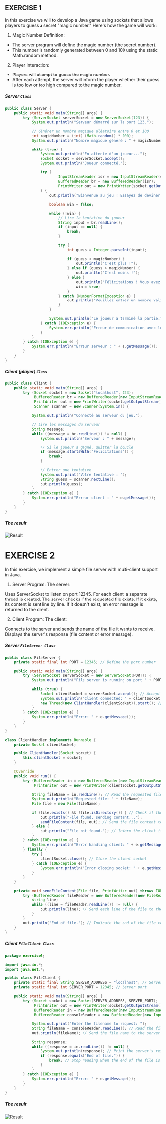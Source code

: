 
## EXERCISE 1
In this exercise we will to develop a Java game using sockets that allows players to guess a secret "magic number." Here's how the game will work:

1. Magic Number Definition:

- The server program will define the magic number (the secret number).
- This number is randomly generated between 0 and 100 using the static Math.random method.

2. Player Interaction:

- Players will attempt to guess the magic number.
- After each attempt, the server will inform the player whether their guess is too low or too high compared to the magic number.
##### Server ``Class``
```java
public class Server {
    public static void main(String[] args) {
        try (ServerSocket serverSocket = new ServerSocket(123)) {
            System.out.println("Serveur démarré sur le port 123.");

            // Générer un nombre magique aléatoire entre 0 et 100
            int magicNumber = (int) (Math.random() * 100);
            System.out.println("Nombre magique généré : " + magicNumber);

            while (true) {
                System.out.println("En attente d'un joueur...");
                Socket socket = serverSocket.accept();
                System.out.println("Joueur connecté.");

                try (
                        InputStreamReader isr = new InputStreamReader(socket.getInputStream());
                        BufferedReader br = new BufferedReader(isr);
                        PrintWriter out = new PrintWriter(socket.getOutputStream(), true)
                ) {
                    out.println("Bienvenue au jeu ! Essayez de deviner le nombre entre 0 et 100.");

                    boolean win = false;

                    while (!win) {
                        // Lire la tentative du joueur
                        String input = br.readLine();
                        if (input == null) {
                            break;
                        }

                        try {
                            int guess = Integer.parseInt(input);

                            if (guess < magicNumber) {
                                out.println("C'est plus !");
                            } else if (guess > magicNumber) {
                                out.println("C'est moins !");
                            } else {
                                out.println("Félicitations ! Vous avez trouvé le nombre magique : " + magicNumber);
                                win = true;
                            }
                        } catch (NumberFormatException e) {
                            out.println("Veuillez entrer un nombre valide !");
                        }
                    }

                    System.out.println("Le joueur a terminé la partie.");
                } catch (IOException e) {
                    System.err.println("Erreur de communication avec le joueur : " + e.getMessage());
                }
            }
        } catch (IOException e) {
            System.err.println("Erreur serveur : " + e.getMessage());
        }
    }
}

```
##### Client (player) ``Class``
```java
public class Client {
    public static void main(String[] args) {
        try (Socket socket = new Socket("localhost", 123);
             BufferedReader br = new BufferedReader(new InputStreamReader(socket.getInputStream()));
             PrintWriter out = new PrintWriter(socket.getOutputStream(), true);
             Scanner scanner = new Scanner(System.in)) {

            System.out.println("Connecté au serveur du jeu.");

            // Lire les messages du serveur
            String message;
            while ((message = br.readLine()) != null) {
                System.out.println("Serveur : " + message);

                // Si le joueur a gagné, quitter la boucle
                if (message.startsWith("Félicitations")) {
                    break;
                }

                // Entrer une tentative
                System.out.print("Votre tentative : ");
                String guess = scanner.nextLine();
                out.println(guess);
            }
        } catch (IOException e) {
            System.err.println("Erreur client : " + e.getMessage());
        }
    }
}
```
##### The result
![Result](ex1.png)

# EXERCISE 2
In this exercise, we implement a simple file server with multi-client support in Java.

1. Server Program: The server:

Uses ServerSocket to listen on port 12345.
For each client, a separate thread is created.
The server checks if the requested file exists:
If it exists, its content is sent line by line.
If it doesn't exist, an error message is returned to the client.

2. Client Program: The client:

Connects to the server and sends the name of the file it wants to receive.
Displays the server's response (file content or error message).

##### Server ``FileServer Class``
```java
public class FileServer {
    private static final int PORT = 12345; // Define the port number

    public static void main(String[] args) {
        try (ServerSocket serverSocket = new ServerSocket(PORT)) {
            System.out.println("File server is running on port " + PORT);

            while (true) {
                Socket clientSocket = serverSocket.accept(); // Accept incoming client connections
                System.out.println("Client connected: " + clientSocket.getInetAddress());
                new Thread(new ClientHandler(clientSocket)).start(); // Create a new thread for each client
            }
        } catch (IOException e) {
            System.err.println("Error: " + e.getMessage());
        }
    }
}

class ClientHandler implements Runnable {
    private Socket clientSocket;

    public ClientHandler(Socket socket) {
        this.clientSocket = socket;
    }

    @Override
    public void run() {
        try (BufferedReader in = new BufferedReader(new InputStreamReader(clientSocket.getInputStream()));
             PrintWriter out = new PrintWriter(clientSocket.getOutputStream(), true)) {

            String fileName = in.readLine(); // Read the requested file name from the client
            System.out.println("Requested file: " + fileName);
            File file = new File(fileName);

            if (file.exists() && !file.isDirectory()) { // Check if the file exists
                out.println("File found, sending content...");
                sendFileContent(file, out); // Send the file content to the client
            } else {
                out.println("File not found."); // Inform the client if the file does not exist
            }
        } catch (IOException e) {
            System.err.println("Error handling client: " + e.getMessage());
        } finally {
            try {
                clientSocket.close(); // Close the client socket
            } catch (IOException e) {
                System.err.println("Error closing socket: " + e.getMessage());
            }
        }
    }

    private void sendFileContent(File file, PrintWriter out) throws IOException {
        try (BufferedReader fileReader = new BufferedReader(new FileReader(file))) {
            String line;
            while ((line = fileReader.readLine()) != null) {
                out.println(line); // Send each line of the file to the client
            }
        }
        out.println("End of file."); // Indicate the end of the file content
    }
}
```
##### Client ``FileClient Class``
```java
package exercice2;

import java.io.*;
import java.net.*;

public class FileClient {
    private static final String SERVER_ADDRESS = "localhost"; // Server address
    private static final int SERVER_PORT = 12345; // Server port

    public static void main(String[] args) {
        try (Socket socket = new Socket(SERVER_ADDRESS, SERVER_PORT);
             PrintWriter out = new PrintWriter(socket.getOutputStream(), true);
             BufferedReader in = new BufferedReader(new InputStreamReader(socket.getInputStream()));
             BufferedReader consoleReader = new BufferedReader(new InputStreamReader(System.in))) {

            System.out.print("Enter the filename to request: ");
            String fileName = consoleReader.readLine(); // Read the file name from user input
            out.println(fileName); // Send the file name to the server

            String response;
            while ((response = in.readLine()) != null) {
                System.out.println(response); // Print the server's response
                if (response.equals("End of file.")) {
                    break; // Stop reading when the end of the file is reached
                }
            }
        } catch (IOException e) {
            System.err.println("Error: " + e.getMessage());
        }
    }
}

```
##### The result
![Result](ex2.png)
